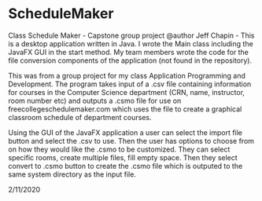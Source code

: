 # ScheduleMaker
Class Schedule Maker - Capstone group project
@author Jeff Chapin - This is a desktop application written in Java. I wrote the Main class including the JavaFX GUI in the start method.
My team members wrote the code for the file conversion components of the application (not found in the repository). 

This was from a group project for my class Application Programming and Development. The program takes input of a .csv file 
containing information for courses in the Computer Science department (CRN, name, instructor, room number etc) and outputs a .csmo file 
for use on freecollegeschedulemaker.com which uses the file to create a graphical classroom schedule of department courses.

Using the GUI of the JavaFX application a user can select the import file button and select the .csv to use. Then the user has options 
to choose from on how they would like the .csmo to be customized. They can select specific rooms, create multiple files, fill empty
space. Then they select convert to .csmo button to create the .csmo file which is outputed to the same system directory as the input
file. 

2/11/2020
